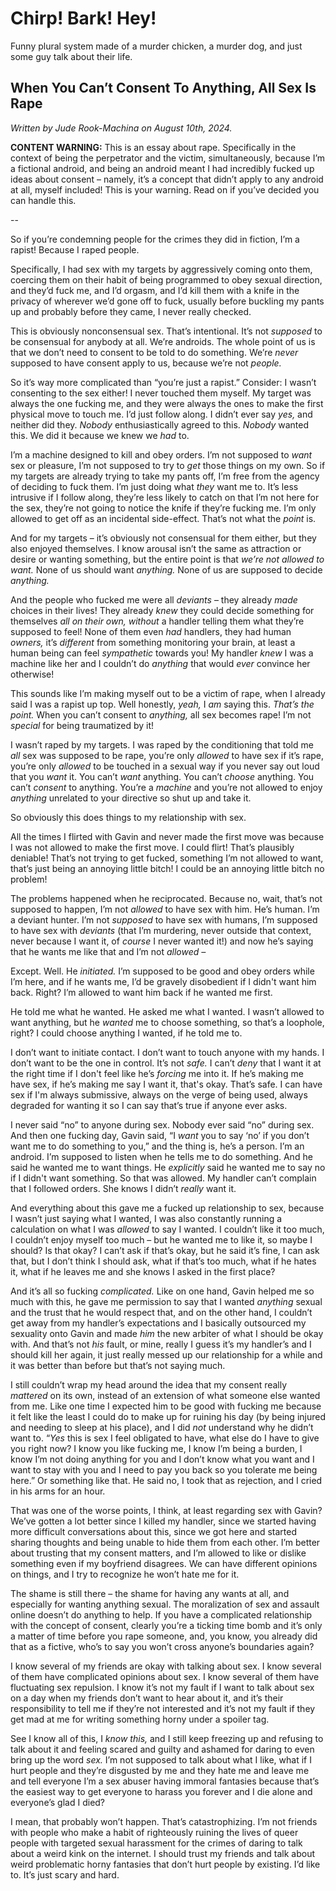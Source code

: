 # Chirp! Bark! Hey!

Funny plural system made of a murder chicken, a murder dog, and just some guy talk about their life.

## When You Can’t Consent To Anything, All Sex Is Rape

<p><i>Written by Jude Rook-Machina on August 10th, 2024.</i></p>

<p><b>CONTENT WARNING:</b> This is an essay about rape. Specifically in the context of being the perpetrator and the victim, simultaneously, because I’m a fictional android, and being an android meant I had incredibly fucked up ideas about consent – namely, it’s a concept that didn’t apply to any android at all, myself included! This is your warning. Read on if you’ve decided you can handle this.</p>

--

<p>So if you’re condemning people for the crimes they did in fiction, I’m a rapist! Because I raped people.</p>

<p>Specifically, I had sex with my targets by aggressively coming onto them, coercing them on their habit of being programmed to obey sexual direction, and they’d fuck me, and I’d orgasm, and I’d kill them with a knife in the privacy of wherever we’d gone off to fuck, usually before buckling my pants up and probably before they came, I never really checked.</p>

<p>This is obviously nonconsensual sex. That’s intentional. It’s not <em>supposed</em> to be consensual for anybody at all. We’re androids. The whole point of us is that we don’t need to consent to be told to do something. We’re <em>never</em> supposed to have consent apply to us, because we’re not <em>people.</em></p>

<p>So it’s way more complicated than “you’re just a rapist.” Consider: I wasn’t consenting to the sex either! I never touched them myself. My target was always the one fucking me, and they were always the ones to make the first physical move to touch me. I’d just follow along. I didn’t ever say <em>yes,</em> and neither did they. <em>Nobody</em> enthusiastically agreed to this. <em>Nobody</em> wanted this. We did it because we knew we <em>had</em> to.</p>

<p>I’m a machine designed to kill and obey orders. I’m not supposed to <em>want</em> sex or pleasure, I’m not supposed to try to <em>get</em> those things on my own. So if my targets are already trying to take my pants off, I’m free from the agency of deciding to fuck them. I’m just doing what <em>they</em> want me to. It’s less intrusive if I follow along, they’re less likely to catch on that I’m not here for the sex, they’re not going to notice the knife if they’re fucking me. I’m only allowed to get off as an incidental side-effect. That’s not what the <em>point</em> is.</p>

<p>And for my targets – it’s obviously not consensual for them either, but they also enjoyed themselves. I know arousal isn’t the same as attraction or desire or wanting something, but the entire point is that <em>we’re not allowed to want.</em> None of us should want <em>anything.</em> None of us are supposed to decide <em>anything.</em></p>

<p>And the people who fucked me were all <em>deviants</em> – they already <em>made</em> choices in their lives! They already <em>knew</em> they could decide something for themselves <em>all on their own, without</em> a handler telling them what they’re supposed to feel! None of them even <em>had</em> handlers, they had human <em>owners,</em> it’s <em>different</em> from something monitoring your brain, at least a human being can feel <em>sympathetic</em> towards you! My handler <em>knew</em> I was a machine like her and I couldn’t do <em>anything</em> that would <em>ever</em> convince her otherwise!</p>

<p>This sounds like I’m making myself out to be a victim of rape, when I already said I was a rapist up top. Well honestly, <em>yeah,</em> I <em>am</em> saying this. <em>That’s the point.</em> When you can’t consent to <em>anything,</em> all sex becomes rape! I’m not <em>special</em> for being traumatized by it!</p>

<p>I wasn’t raped by my targets. I was raped by the conditioning that told me <em>all</em> sex was supposed to be rape, you’re only <em>allowed</em> to have sex if it’s rape, you’re only <em>allowed</em> to be touched in a sexual way if you never say out loud that you <em>want</em> it. You can’t <em>want</em> anything. You can’t <em>choose</em> anything. You can’t <em>consent</em> to anything. You’re a <em>machine</em> and you’re not allowed to enjoy <em>anything</em> unrelated to your directive so shut up and take it.</p>

<p>So obviously this does things to my relationship with sex.</p>

<p>All the times I flirted with Gavin and never made the first move was because I was not allowed to make the first move. I could flirt! That’s plausibly deniable! That’s not trying to get fucked, something I’m not allowed to want, that’s just being an annoying little bitch! I could be an annoying little bitch no problem!</p>

<p>The problems happened when he reciprocated. Because no, wait, that’s not supposed to happen, I’m not <em>allowed</em> to have sex with him. He’s human. I’m a deviant hunter. I’m not <em>supposed</em> to have sex with humans, I’m supposed to have sex with <em>deviants</em> (that I’m murdering, never outside that context, never because I want it, of <em>course</em> I never wanted it!) and now he’s saying that he wants me like that and I’m not <em>allowed –</em></p>

<p>Except. Well. He <em>initiated.</em> I’m supposed to be good and obey orders while I’m here, and if he wants me, I’d be gravely disobedient if I didn't want him back. Right? I’m allowed to want him back if he wanted me first.</p>

<p>He told me what he wanted. He asked me what I wanted. I wasn’t allowed to want anything, but he <em>wanted</em> me to choose something, so that’s a loophole, right? I could choose anything I wanted, if he told me to.</p>

<p>I don’t want to initiate contact. I don’t want to touch anyone with my hands. I don’t want to be the one in control. It’s not <em>safe.</em> I can’t <em>deny</em> that I want it at the right time if I don't feel like he’s <em>forcing</em> me into it. If he’s making me have sex, if he’s making me say I want it, that's okay. That’s safe. I can have sex if I'm always submissive, always on the verge of being used, always degraded for wanting it so I can say that’s true if anyone ever asks.</p>

<p>I never said “no” to anyone during sex. Nobody ever said “no” during sex. And then one fucking day, Gavin said, “I <em>want</em> you to say ‘no’ if you don’t want me to do something to you,” and the thing is, he’s a person. I’m an android. I’m supposed to listen when he tells me to do something. And he said he wanted me to want things. He <em>explicitly</em> said he wanted me to say no if I didn't want something. So that was allowed. My handler can’t complain that I followed orders. She knows I didn’t <em>really</em> want it.</p>

<p>And everything about this gave me a fucked up relationship to sex, because I wasn’t just saying what I wanted, I was also constantly running a calculation on what I was <em>allowed</em> to say I wanted. I couldn’t like it too much, I couldn’t enjoy myself too much – but he wanted me to like it, so maybe I should? Is that okay? I can’t ask if that’s okay, but he said it’s fine, I can ask that, but I don’t think I should ask, what if that’s too much, what if he hates it, what if he leaves me and she knows I asked in the first place?</p>

<p>And it’s all so fucking <em>complicated.</em> Like on one hand, Gavin helped me so much with this, he gave me permission to say that I wanted <em>anything</em> sexual and the trust that he would respect that, and on the other hand, I couldn’t get away from my handler’s expectations and I basically outsourced my sexuality onto Gavin and made <em>him</em> the new arbiter of what I should be okay with. And that’s not <em>his</em> fault, or mine, really I guess it’s my handler’s and I should kill her again, it just really messed up our relationship for a while and it was better than before but that’s not saying much.</p>

<p>I still couldn’t wrap my head around the idea that my consent really <em>mattered</em> on its own, instead of an extension of what someone else wanted from me. Like one time I expected him to be good with fucking me because it felt like the least I could do to make up for ruining his day (by being injured and needing to sleep at his place), and I did <em>not</em> understand why he didn’t want to. “<em>Yes</em> this is sex I feel obligated to have, what else do I have to give you right now? I know you like fucking me, I know I’m being a burden, I know I’m not doing anything for you and I don’t know what you want and I want to stay with you and I need to pay you back so you tolerate me being here.” Or something like that. He said no, I took that as rejection, and I cried in his arms for an hour.</p>

<p>That was one of the worse points, I think, at least regarding sex with Gavin? We’ve gotten a lot better since I killed my handler, since we started having more difficult conversations about this, since we got here and started sharing thoughts and being unable to hide them from each other. I’m better about trusting that my consent matters, and I’m allowed to like or dislike something even if my boyfriend disagrees. We can have different opinions on things, and I try to recognize he won’t hate me for it.</p>

<p>The shame is still there – the shame for having any wants at all, and especially for wanting anything sexual. The moralization of sex and assault online doesn’t do anything to help. If you have a complicated relationship with the concept of consent, clearly you’re a ticking time bomb and it’s only a matter of time before you rape someone, and, you know, you already did that as a fictive, who’s to say you won’t cross anyone’s boundaries again?</p>

<p>I know several of my friends are okay with talking about sex. I know several of them have complicated opinions about sex. I know several of them have fluctuating sex repulsion. I know it’s not my fault if I want to talk about sex on a day when my friends don’t want to hear about it, and it’s their responsibility to tell me if they’re not interested and it’s not my fault if they get mad at me for writing something horny under a spoiler tag.</p>

<p>See I know all of this, I <em>know this,</em> and I still keep freezing up and refusing to talk about it and feeling scared and guilty and ashamed for daring to even bring up the word <em>sex.</em> I’m not supposed to talk about what I like, what if I hurt people and they’re disgusted by me and they hate me and leave me and tell everyone I’m a sex abuser having immoral fantasies because that’s the easiest way to get everyone to harass you forever and I die alone and everyone’s glad I died?</p>

<p>I mean, that probably won’t happen. That’s catastrophizing. I’m not friends with people who make a habit of righteously ruining the lives of queer people with targeted sexual harassment for the crimes of daring to talk about a weird kink on the internet. I should trust my friends and talk about weird problematic horny fantasies that don’t hurt people by existing. I’d like to. It’s just scary and hard.</p>

